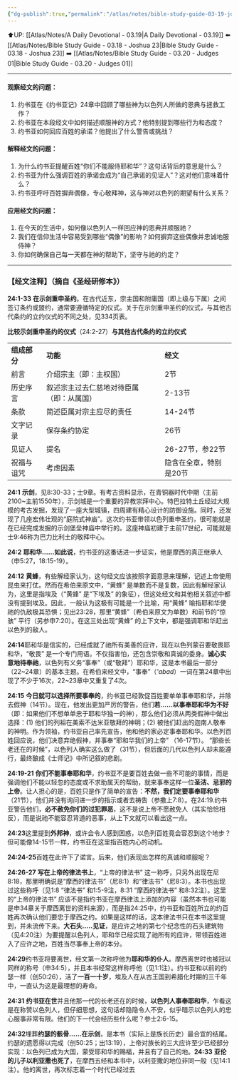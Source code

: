```yaml
---
{"dg-publish":true,"permalink":"/atlas/notes/bible-study-guide-03-19-joshua-24/"}
---
```


⬆️UP: [[Atlas/Notes/A Daily Devotional - 03.19\|A Daily Devotional - 03.19]]
⬅️ [[Atlas/Notes/Bible Study Guide - 03.18 - Joshua 23\|Bible Study Guide - 03.18 - Joshua 23]]
➡️ [[Atlas/Notes/Bible Study Guide - 03.20 - Judges 01\|Bible Study Guide - 03.20 - Judges 01]] 

---

#### 观察经文的问题：

1. 约书亚在《约书亚记》24章中回顾了哪些神为以色列人所做的恩典与拯救工作？
2. 约书亚在本段经文中如何描述顺服神的方式？他特别提到哪些行为和态度？
3. 约书亚如何回应百姓的承诺？他提出了什么警告或挑战？

#### 解释经文的问题：

1. 为什么约书亚提醒百姓“你们不能服侍耶和华”？这句话背后的意思是什么？
2. 约书亚为什么强调百姓的承诺会成为“自己承诺的见证人”？这对他们意味着什么？
3. 约书亚呼吁百姓摒弃偶像，专心敬拜神，这与神对以色列的期望有什么关系？

#### 应用经文的问题：

1. 在今天的生活中，如何像以色列人一样回应神的恩典并顺服祂？
2. 我们在信仰生活中容易受到哪些“偶像”的影响？如何摒弃这些偶像并忠诚地服侍神？
3. 你如何确保自己每一天都在神的帮助下，坚守与祂的约定？

---
### 【经文注释】（摘自《圣经研修本》）

**24:1-33** **在示剑重申圣约**。在古代近东，宗主国和附庸国（即上级与下属）之间签订条约或盟约，通常要遵循特定的仪式。关于在示剑重申圣约的仪式，与其他古代条约的立约仪式的不同之处，见334页表。

**比较示剑重申圣约的仪式**（24:2-27）**与其他古代条约的立约仪式**

|   |   |   |
|---|---|---|
|**组成部分**|**功能**|**经文**|
|前言|介绍宗主（即：主权国）|2节|
|历史序言|叙述宗主过去仁慈地对待臣属（即：从属国）|2-13节|
|条款|简述臣属对宗主应尽的责任|14-24节|
|文字记录|保存条约协定|26节|
|见证人|提名|26-27节，参22节|
|祝福与诅咒|考虑因素|隐含在全章，特别是20节|

**24:1** **示剑**，见8:30-33；士9章。有考古资料显示，在青铜器时代中期（主前2100~主前1550年），示剑城是一个重要的异教崇拜中心。特巴拉特土丘经过大规模的考古发掘，发现了一座大型城镇，四周建有精心设计的防御设施。同时，还发现了几座宏伟壮观的“庭院式神庙”。这次约书亚带领以色列重申圣约，很可能就是在已经完成发掘的示剑堡垒神庙中举行的。这座神庙初建于主前17世纪，可能就是士9:46称为巴力比利土的敬拜中心。

**24:2** **耶和华……如此说**，约书亚的这番话进一步证实，他是摩西的真正继承人（申5:27，18:15-19）。

**24:12** **黄蜂**，有些解经家认为，这句经文应该按照字面意思来理解，记述上帝使用昆虫来打仗。然而在希伯来原文中，“黄蜂” 是单数而不是复数，因此有解经家认为，这里是指埃及（“黄蜂” 是“下埃及” 的象征），但这处经文和其他相关叙述中都没有提到埃及。因此，一般认为这极有可能是一个比喻，用“黄蜂” 喻指耶和华使祂的仇敌极其恐惧；见出23:28，那里“黄蜂”（希伯来原文为单数）和前节的“惊骇” 平行（另参申7:20）。在这三处出现“黄蜂” 的上下文中，都是强调耶和华赶出以色列的敌人。

**24:14**耶和华是信实的，已经成就了祂所有美善的应许，现在以色列蒙召要敬畏耶和华，“敬畏” 是一个专门用语。不仅指害怕，还包含崇敬和真诚的委身。**诚心实意地待奉祂**，以色列有义务“事奉”（或“敬拜”）耶和华，这是本书最后一部分（22~24章）的基本主题。在希伯来经文中，“事奉”（_'abad_）一词在第24章中出现了不少于16次，22~23章中又重复了4次。

**24:15** **今日就可以选择所要事奉的**，约书亚已经敦促百姓要单单事奉耶和华，并除去假神（14节）。现在，他发出更加严厉的警告，他们**若……以事奉耶和华为不好**（即：如果他们不想单单忠于耶和华独一的神），那么他们必须从两类假神中做出选择：(1) 他们的列祖在美索不达米亚敬拜的神明；(2) 被他们赶出的迦南人敬奉的神明。作为领袖，约书亚自己率先宣告，他和他的家必定事奉耶和华。以色列百姓回应说，他们决意弃绝假神，并事奉“耶和华我们的上帝” （16-17节）。 “那些长老还在的时候”，以色列人确实这么做了（31节），但后面的几代以色列人却未能遵行，最终酿成《士师记》中所记叙的悲剧。

**24:19-21** **你们不能事奉耶和华**，约书亚不是要百姓去做一些不可能的事情，而是强调他们不能以轻忽的态度或不求助属天的帮助，就来事奉这样一位**圣洁、忌邪的上帝**。让人担心的是，百姓只是作了简单的宣告：**不然，我们定要事奉耶和华**（21节），他们并没有询问进一步的指示或者去祷告（参撒上7:8）。在24:19.约书亚警告他们，**必不赦免你们的过犯罪恶**，这不是说上帝不愿赦免人（其实恰恰相反），而是说祂不能容忍背道的恶事，从上下文就可以看出这一点。

**24:23**这里提到**外邦神**，或许会令人感到困惑，以色列百姓竟会容忍到这个地步？但可能像14-15节一样，约书亚在这里指百姓内心的动机。

**24:24-25**百姓在此许下了诺言。后来，他们表现出怎样的真诚和顺服呢？

**24:26-27** **写在上帝的律法书上**，“上帝的律法书” 这一称呼，只另外出现在尼8:18，那里明确说是“摩西的律法书”（尼8:1）和“律法书”（尼8:3）。本书也出现过这些称呼（见1:8 “律法书” 和1:5-9注，8:31 “摩西的律法书” 和8:32注）。这里的“上帝的律法书” 应该不是指约书亚在摩西律法上添加的内容（虽然本书也可能是申34章关于摩西离世的资料来源），而是指24:25中，约书亚和百姓所立的约百姓再次确认他们要忠于摩西之约。如果是这样的话，这本律法书只在本书这里提到，并未流传下来。**大石头…..见证**，是应许之地的第七个纪念性的石头建筑物（见4:20注）为要提醒以色列人，耶和华已经实现了祂所有的应许，带领百姓进入了应许之地，百姓当尽事奉上帝的本分。

**24:29**约书亚将要离世，经文第一次称呼他为**耶和华的仆人**。摩西离世时也被冠以同样的称号（申34:5），并且本书经常这样称呼他（见1:1注）。约书亚和以前的约瑟一样（创50:26），活了**一百一十岁**，埃及人在从古王国到希腊化时期的三千年中，一直认为这是最理想的寿命。

**24:31** **约书亚在世**并且他那一代的长老还在的时候，**以色列人事奉耶和华**，乍看这是在称赞以色列人，但仔细思想，这句话却隐隐令人不安，似乎暗示以色列人的忠心服事非常有限。他们的下一代会经历些什么呢？参士2:6-15。

**24:32**埋葬**约瑟的骸骨……在示剑**，是本书（实际上是族长历史）最合宜的结尾。约瑟的遗愿得以完成（创50:25；出13:19），上帝对族长的三大应许至少已经部分实现：以色列已成为大国，蒙受耶和华的赐福，并且有了自己的地。**24:33** **亚伦的儿子以利亚撒也死了**，在摩西五经和本书中，以利亚撒的地位非同一般（见14:1注）。他的离世，再次标志着一个时代已经过去
